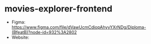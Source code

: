 # movies-explorer-frontend

- Figma: https://www.figma.com/file/dVawUcmCdiopAhyyYXrNDg/Diploma-(BfeatB)?node-id=932%3A2802
- Website: 
